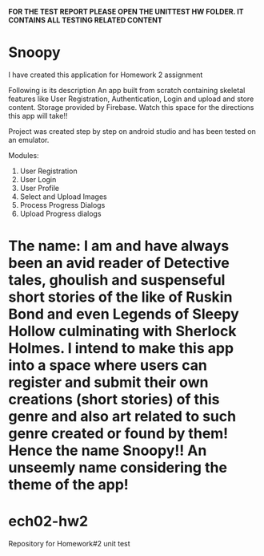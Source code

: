 **FOR THE TEST REPORT PLEASE OPEN THE UNITTEST HW FOLDER. IT CONTAINS ALL TESTING RELATED CONTENT**


# Snoopy
I have created this application for Homework 2 assignment

Following is its description
An app built from scratch containing skeletal features like User Registration, Authentication, Login and upload and store content. Storage provided by Firebase. Watch this space for the directions this app will take!!

Project was created step by step on android studio and has been tested on an emulator.

Modules:

1) User Registration
2) User Login
3) User Profile
4) Select and Upload Images
5) Process Progress Dialogs
6) Upload Progress dialogs

The name:
I am and have always been an avid reader of Detective tales, ghoulish and suspenseful short stories of the like of Ruskin Bond and even Legends of Sleepy Hollow culminating with Sherlock Holmes. I intend to make this app into a space where users can register and submit their own creations (short stories) of this genre and also art related to such genre created or found by them! Hence the name Snoopy!! An unseemly name considering the theme of the app!
=======
# ech02-hw2
Repository for Homework#2 unit test
